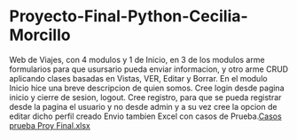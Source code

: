 # Proyecto-Final-Python-Cecilia-Morcillo
Web de Viajes, con 4 modulos y 1 de Inicio, en 3 de los modulos arme formularios para que usursario pueda enviar informacion, y otro arme CRUD aplicando clases basadas en Vistas, VER, Editar y Borrar. En el modulo Inicio hice una breve descripcion de quien somos.
Cree login desde pagina inicio y cierre de sesion, logout. 
Cree registro, para que se pueda registrar desde la pagina el usuario y no desde admin y a su vez cree la opcion de editar dicho perfil creado
Envio tambien Excel con casos de Prueba.[Casos prueba Proy Final.xlsx](https://github.com/cmor123/Proyecto-Final-Python-Cecilia-Morcillo/files/10541197/Casos.prueba.Proy.Final.xlsx)
